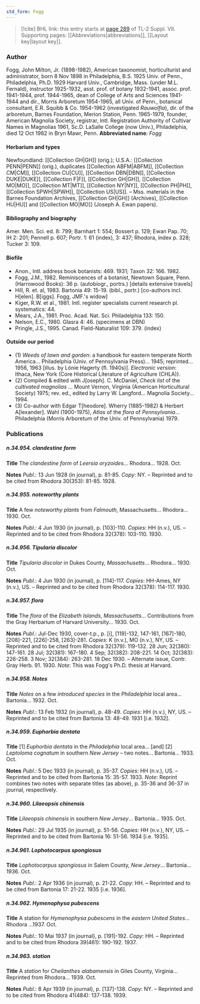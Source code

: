 ```yaml
---
std_form: Fogg
---
```


> [!cite] BHL link: this entry starts at [page 289](https://www.biodiversitylibrary.org/page/33259793) of TL-2 Suppl. VII.
> Supporting pages: [[Abbreviations|abbreviations]], [[Layout key|layout key]].

### Author

Fogg, John Milton, Jr. (1898-1982), American taxonomist, horticulturist and administrator, born 8 Nov 1898 in Philadelphia, B.S. 1925 Univ. of Penn., Philadelphia, Ph.D. 1929 Harvard Univ., Cambridge, Mass. (under M.L. Fernald), instructor 1925-1932, asst. prof. of botany 1932-1941, assoc. prof. 1941-1944, prof. 1944-1965, dean of College of Arts and Sciences 1941-1944 and dir., Morris Arboretum 1954-1965, all Univ. of Penn., botanical consultant, E.R. Squibb & Co. 1954-1962 (investigated *Rauwolfia*), dir. of the arboretum, Barnes Foundation, Merion Station, Penn. 1965-1979, founder, American Magnolia Society, registrar, Intl. Registration Authority of Cultivar Names in Magnolias 1961, Sc.D. LaSalle College (now Univ.), Philadelphia, died 12 Oct 1982 in Bryn Mawr, Penn. 
**Abbreviated name**: *Fogg*

#### Herbarium and types

Newfoundland: [[Collection GH|GH]] (orig.); U.S.A.: [[Collection PENN|PENN]] (orig.), duplicates [[Collection ABFM|ABFM]], [[Collection CM|CM]], [[Collection CU|CU]], [[Collection DBN|DBN]], [[Collection DUKE|DUKE]], [[Collection F|F]], [[Collection GH|GH]], [[Collection MO|MO]], [[Collection MT|MT]], [[Collection NY|NY]], [[Collection PH|PH]], [[Collection SPWH|SPWH]], [[Collection US|US]]. – Mss. materials in the Barnes Foundation Archives, [[Collection GH|GH]] (Archives), [[Collection HU|HU]] and [[Collection MO|MO]] (Joseph A. Ewan papers).

#### Bibliography and biography

Amer. Men. Sci. ed. 8: 799; Barnhart 1: 554; Bossert p. 129; Ewan Pap. 70; IH 2: 201; Pennell p. 607; Portr. 1: 61 (index), 3: 437; Rhodora, index p. 328; Tucker 3: 109.

#### Biofile

- Anon., Intl. address book botanists: 469. 1931; Taxon 32: 166. 1982.
- Fogg, J.M., 1982. Reminiscences of a botanist, Newtown Square, Penn. (Harrowood Books): 36 p. (autobiogr., portrs.) \[details extensive travels\]
- Hill, R. et. al, 1983. Bartonia 49: 15-19. (bibl., portr.) \[co-authors incl. H\[elen\]. B\[iggs\]. Fogg, JMF.'s widow\]
- Kiger, R.W. et al., 1981. Intl. register specialists current research pl. systematics: 44.
- Mears, J.A., 1981. Proc. Acad. Nat. Sci. Philadelphia 133: 150.
- Nelson, E.C., 1980. Glasra 4: 46. (specimens at DBN)
- Pringle, J.S., 1995. Canad. Field-Naturalist 109: 379. (index)

#### Outside our period

- (1) *Weeds of lawn and garden*: a handbook for eastern temperate North America... Philadelphia (Univ. of Pennsylvania Press)... 1945; reprinted... 1956, 1963 \[illus. by Lónie Hagerty (fl. 1940s)\]. *Electronic version*: Ithaca, New York (Core Historical Literature of Agriculture (CHLA)).
- (2) Compiled & edited with J\[oseph\]. C. McDaniel, *Check list* of the *cultivated magnolias* ... Mount Vernon, Virginia (American Horticultural Society) 1975; rev. ed., edited by Larry W. Langford... Magnolia Society... 1994.
- (3) Co-author with Edgar T\[heodore\]. Wherry (1885-1982) & Herbert A\[lexander\]. Wahl (1900-1975), *Atlas* of the *flora* of *Pennsylvania*... Philadelphia (Morris Arboretum of the Univ. of Pennsylvania) 1979.

### Publications

##### n.34.954. clandestine form

**Title**
The *clandestine form* of *Leersia oryzoides*... Rhodora... 1928. Oct.

**Notes**
*Publ*.: 13 Jun 1928 (in journal), p. 81-85. *Copy*: NY. – Reprinted and to be cited from Rhodora 30(353): 81-85. 1928.

##### n.34.955. noteworthy plants

**Title**
A few *noteworthy plants* from *Falmouth*, Massachusetts... Rhodora... 1930. Oct.

**Notes**
*Publ*.: 4 Jun 1930 (in journal), p. \[103\]-110. *Copies*: HH (n.v.), US. – Reprinted and to be cited from Rhodora 32(378): 103-110. 1930.

##### n.34.956. Tipularia discolor

**Title**
*Tipularia discolor* in Dukes County, *Massachusetts*... Rhodora... 1930. Oct.

**Notes**
*Publ*.: 4 Jun 1930 (in journal), p. \[114\]-117. *Copies*: HH-Ames, NY (n.v.), US. – Reprinted and to be cited from Rhodora 32(378): 114-117. 1930.

##### n.34.957. flora

**Title**
The *flora* of the *Elizabeth Islands*, *Massachusetts*... Contributions from the Gray Herbarium of Harvard University... 1930. Oct.

**Notes**
*Publ*.: Jul-Dec 1930, cover-t.p., p. \[i\], \[119\]-132, 147-161, \[167\]-180, \[208\]-221, \[226\]-258, \[263\]-281. *Copies*: K (n.v.), MO (n.v.), NY, US. – Reprinted and to be cited from Rhodora 32(379): 119-132. 28 Jun; 32(380): 147-161. 28 Jul; 32(381): 167-180. 4 Sep; 32(382): 208-221. 14 Oct; 32(383): 226-258. 3 Nov; 32(384): 263-281. 18 Dec 1930. – Alternate issue, Contr. Gray Herb. 91. 1930.
*Note*: This was Fogg's Ph.D. thesis at Harvard.

##### n.34.958. Notes

**Title**
*Notes* on a few *introduced species* in the *Philadelphia* local area... Bartonia... 1932. Oct.

**Notes**
*Publ*.: 13 Feb 1932 (in journal), p. 48-49. *Copies*: HH (n.v.), NY, US. – Reprinted and to be cited from Bartonia 13: 48-49. 1931 \[i.e. 1932\].

##### n.34.959. Euphorbia dentata

**Title**
\[1\] *Euphorbia dentata* in the *Philadelphia* local area... \[and\] \[2\] *Leptoloma cognatum* in southern *New Jersey* – two notes... Bartonia... 1933. Oct.

**Notes**
*Publ*.: 5 Dec 1933 (in journal), p. 35-37. *Copies*: HH (n.v.), US. – Reprinted and to be cited from Bartonia 15: 35-57. 1933.
*Note*: Reprint combines two notes with separate titles (as above), p. 35-36 and 36-37 in journal, respectively.

##### n.34.960. Lilaeopsis chinensis

**Title**
*Lilaeopsis chinensis* in southern *New Jersey*... Bartonia... 1935. Oct.

**Notes**
*Publ*.: 29 Jul 1935 (in journal), p. 51-56. *Copies*: HH (n.v.), NY, US. – Reprinted and to be cited from Bartonia 16: 51-56. 1934 \[i.e. 1935\].

##### n.34.961. Lophotocarpus spongiosus

**Title**
*Lophotocarpus spongiosus* in Salem County, *New Jersey*... Bartonia... 1936. Oct.

**Notes**
*Publ*.: 2 Apr 1936 (in journal), p. 21-22. *Copy*: HH. – Reprinted and to be cited from Bartonia 17: 21-22. 1935 \[i.e. 1936\].

##### n.34.962. Hymenophysa pubescens

**Title**
A station for *Hymenophysa pubescens* in the *eastern United States*... Rhodora ...1937. Oct.

**Notes**
*Publ*.: 10 Mai 1937 (in journal), p. \[191\]-192. *Copy*: HH. – Reprinted and to be cited from Rhodora 39(461): 190-192. 1937.

##### n.34.963. station

**Title**
A *station* for *Cheilanthes alabamensis* in Giles County, Virginia... Reprinted from Rhodora... 1939. Oct.

**Notes**
*Publ*.: 8 Apr 1939 (in journal), p. \[137\]-138. *Copy*: NY. – Reprinted and to be cited from Rhodora 41(484): 137-138. 1939.

